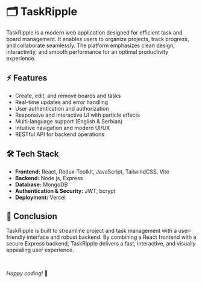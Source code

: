 # 🗂️ TaskRipple

TaskRipple is a modern web application designed for efficient task and board management. It enables users to organize projects, track progress, and collaborate seamlessly. The platform emphasizes clean design, interactivity, and smooth performance for an optimal productivity experience.

## ⚡ Features

- Create, edit, and remove boards and tasks
- Real-time updates and error handling
- User authentication and authorization
- Responsive and interactive UI with particle effects
- Multi-language support (English & Serbian)
- Intuitive navigation and modern UI/UX
- RESTful API for backend operations

## 🛠️ Tech Stack

- **Frontend:** React, Redux-Toolkit, JavaScript, TailwindCSS, Vite
- **Backend:** Node.js, Express
- **Database:** MongoDB
- **Authentication & Security:** JWT, bcrypt
- **Deployment:** Vercel

## 📝 Conclusion

TaskRipple is built to streamline project and task management with a user-friendly interface and robust backend. By combining a React frontend with a secure Express backend, TaskRipple delivers a fast, interactive, and visually appealing user experience.

<br>

_Happy coding!_ 🚀
